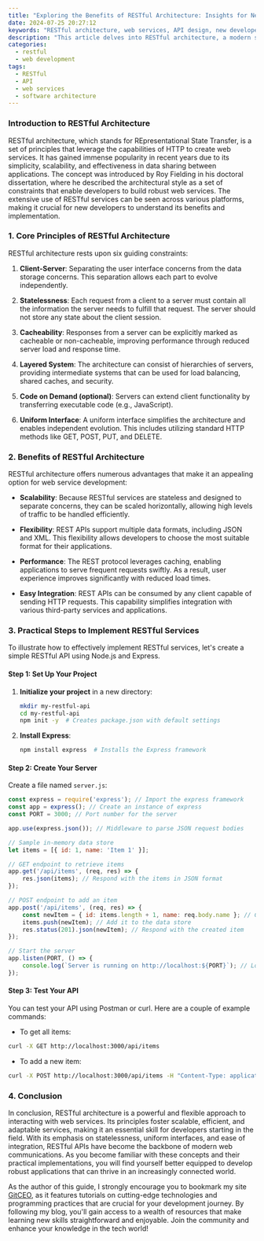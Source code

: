 ```yaml
---
title: "Exploring the Benefits of RESTful Architecture: Insights for New Developers"
date: 2024-07-25 20:27:12
keywords: "RESTful architecture, web services, API design, new developers, software architecture"
description: "This article delves into RESTful architecture, a modern solution for building scalable and efficient web services. We will explore its core principles, detailed advantages, and why it is a vital skill for new developers. You'll learn how to effectively implement RESTful services, with practical code examples, and understand the underlying technology that makes it work. Perfect for beginners in software development, this guide provides a comprehensive overview of RESTful architecture, enhancing your understanding and skills in API design."
categories:
  - restful
  - web development
tags:
  - RESTful
  - API
  - web services
  - software architecture
---
```


### Introduction to RESTful Architecture

RESTful architecture, which stands for REpresentational State Transfer, is a set of principles that leverage the capabilities of HTTP to create web services. It has gained immense popularity in recent years due to its simplicity, scalability, and effectiveness in data sharing between applications. The concept was introduced by Roy Fielding in his doctoral dissertation, where he described the architectural style as a set of constraints that enable developers to build robust web services. The extensive use of RESTful services can be seen across various platforms, making it crucial for new developers to understand its benefits and implementation. 

<!-- more -->

### 1. Core Principles of RESTful Architecture

RESTful architecture rests upon six guiding constraints:

1. **Client-Server**: Separating the user interface concerns from the data storage concerns. This separation allows each part to evolve independently.

2. **Statelessness**: Each request from a client to a server must contain all the information the server needs to fulfill that request. The server should not store any state about the client session.

3. **Cacheability**: Responses from a server can be explicitly marked as cacheable or non-cacheable, improving performance through reduced server load and response time.

4. **Layered System**: The architecture can consist of hierarchies of servers, providing intermediate systems that can be used for load balancing, shared caches, and security.

5. **Code on Demand (optional)**: Servers can extend client functionality by transferring executable code (e.g., JavaScript).

6. **Uniform Interface**: A uniform interface simplifies the architecture and enables independent evolution. This includes utilizing standard HTTP methods like GET, POST, PUT, and DELETE.

### 2. Benefits of RESTful Architecture

RESTful architecture offers numerous advantages that make it an appealing option for web service development:

- **Scalability**: Because RESTful services are stateless and designed to separate concerns, they can be scaled horizontally, allowing high levels of traffic to be handled efficiently.

- **Flexibility**: REST APIs support multiple data formats, including JSON and XML. This flexibility allows developers to choose the most suitable format for their applications.

- **Performance**: The REST protocol leverages caching, enabling applications to serve frequent requests swiftly. As a result, user experience improves significantly with reduced load times.

- **Easy Integration**: REST APIs can be consumed by any client capable of sending HTTP requests. This capability simplifies integration with various third-party services and applications.

### 3. Practical Steps to Implement RESTful Services

To illustrate how to effectively implement RESTful services, let's create a simple RESTful API using Node.js and Express.

#### Step 1: Set Up Your Project

1. **Initialize your project** in a new directory:

   ```bash
   mkdir my-restful-api
   cd my-restful-api
   npm init -y  # Creates package.json with default settings
   ```

2. **Install Express**:

   ```bash
   npm install express  # Installs the Express framework
   ```

#### Step 2: Create Your Server

Create a file named `server.js`:

```javascript
const express = require('express'); // Import the express framework
const app = express(); // Create an instance of express
const PORT = 3000; // Port number for the server

app.use(express.json()); // Middleware to parse JSON request bodies

// Sample in-memory data store
let items = [{ id: 1, name: 'Item 1' }];

// GET endpoint to retrieve items
app.get('/api/items', (req, res) => {
    res.json(items); // Respond with the items in JSON format
});

// POST endpoint to add an item
app.post('/api/items', (req, res) => {
    const newItem = { id: items.length + 1, name: req.body.name }; // Create new item
    items.push(newItem); // Add it to the data store
    res.status(201).json(newItem); // Respond with the created item
});

// Start the server
app.listen(PORT, () => {
    console.log(`Server is running on http://localhost:${PORT}`); // Log the server URL
});
```

#### Step 3: Test Your API

You can test your API using Postman or curl. Here are a couple of example commands:

- To get all items:

```bash
curl -X GET http://localhost:3000/api/items
```

- To add a new item:

```bash
curl -X POST http://localhost:3000/api/items -H "Content-Type: application/json" -d '{"name": "Item 2"}'
```

### 4. Conclusion

In conclusion, RESTful architecture is a powerful and flexible approach to interacting with web services. Its principles foster scalable, efficient, and adaptable services, making it an essential skill for developers starting in the field. With its emphasis on statelessness, uniform interfaces, and ease of integration, RESTful APIs have become the backbone of modern web communications. As you become familiar with these concepts and their practical implementations, you will find yourself better equipped to develop robust applications that can thrive in an increasingly connected world.

As the author of this guide, I strongly encourage you to bookmark my site [GitCEO](https://gitceo.com), as it features tutorials on cutting-edge technologies and programming practices that are crucial for your development journey. By following my blog, you'll gain access to a wealth of resources that make learning new skills straightforward and enjoyable. Join the community and enhance your knowledge in the tech world!